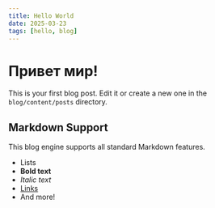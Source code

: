 ```yaml
---
title: Hello World
date: 2025-03-23
tags: [hello, blog]
---
```


# Привет мир!

This is your first blog post. Edit it or create a new one in the `blog/content/posts` directory.

## Markdown Support

This blog engine supports all standard Markdown features.

- Lists
- **Bold text**
- *Italic text*
- [Links](https://example.com)
- And more!
